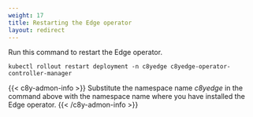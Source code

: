 ```yaml
---
weight: 17
title: Restarting the Edge operator
layout: redirect
---
```


Run this command to restart the Edge operator.

```shell
kubectl rollout restart deployment -n c8yedge c8yedge-operator-controller-manager
```
{{< c8y-admon-info >}}
Substitute the namespace name *c8yedge* in the command above with the namespace name where you have installed the Edge operator.
{{< /c8y-admon-info >}}
